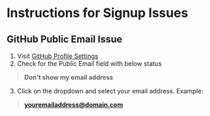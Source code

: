 # Instructions for Signup Issues

## GitHub Public Email Issue
1. Visit [GitHub Profile Settings](https://github.com/settings/profile)
2. Check for the Public Email field with below status

  > **Don't show my email address**
  
3. Click on the dropdown and select your email address. Example:

  > **youremailaddress@domain.com**
